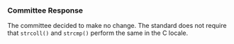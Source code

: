 ### Committee Response

The committee decided to make no change. The standard does not require that
`strcoll()` and `strcmp()` perform the same in the C locale.
